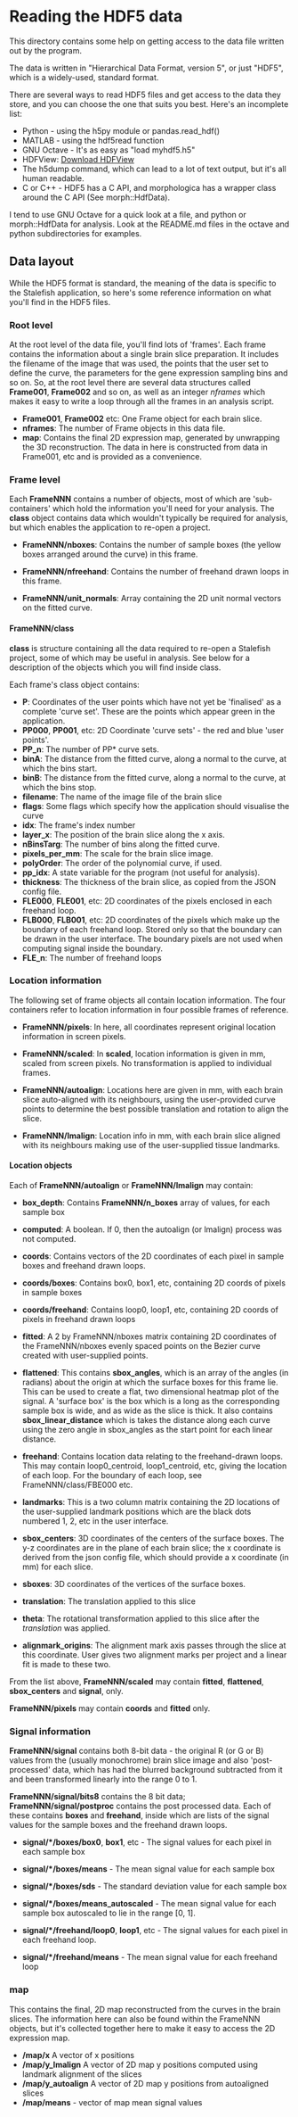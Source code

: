 # Reading the HDF5 data

This directory contains some help on getting access to the data file
written out by the program.

The data is written in "Hierarchical Data Format, version 5", or just
"HDF5", which is a widely-used, standard format.

There are several ways to read HDF5 files and get access to the data
they store, and you can choose the one that suits you best. Here's an
incomplete list:

* Python - using the h5py module or pandas.read_hdf()
* MATLAB - using the hdf5read function
* GNU Octave - It's as easy as "load myhdf5.h5"
* HDFView: [Download HDFView](https://portal.hdfgroup.org/display/support/Download+HDFView)
* The h5dump command, which can lead to a lot of text output, but it's
  all human readable.
* C or C++ - HDF5 has a C API, and morphologica has a wrapper class
  around the C API (See morph::HdfData).

I tend to use GNU Octave for a quick look at a file, and python or
morph::HdfData for analysis. Look at the README.md files in the octave
and python subdirectories for examples.

## Data layout

While the HDF5 format is standard, the meaning of the data is specific to
the Stalefish application, so here's some reference information on
what you'll find in the HDF5 files.

### Root level

At the root level of the data file, you'll find lots of 'frames'. Each
frame contains the information about a single brain slice preparation. It
includes the filename of the image that was used, the points that the
user set to define the curve, the parameters for the gene expression
sampling bins and so
on. So, at the root level there are several data structures called
**Frame001**, **Frame002** and so on, as well as an integer *nframes*
which makes it easy to write a loop through all the frames in an
analysis script.

 * **Frame001**, **Frame002** etc: One Frame object for each brain slice.
 * **nframes**: The number of Frame objects in this data file.
 * **map**: Contains the final 2D expression map, generated by
   unwrapping the 3D reconstruction. The data in here is constructed
   from data in Frame001, etc and is provided as a convenience.

### Frame level

Each **FrameNNN** contains a number of objects, most of which are
'sub-containers' which hold the information you'll need for your
analysis. The **class** object contains data which wouldn't typically be
required for analysis, but which enables the application to re-open a
project.

 * **FrameNNN/nboxes**: Contains the number of sample boxes (the yellow boxes
   arranged around the curve) in this frame.

 * **FrameNNN/nfreehand**: Contains the number of freehand drawn loops in this
   frame.

 * **FrameNNN/unit_normals**: Array containing the 2D unit normal vectors on the
   fitted curve.

#### FrameNNN/class

**class** is structure containing all the data required to re-open a
Stalefish project, some of which may be useful in analysis. See below
for a description of the objects which you will find inside class.

Each frame's class object contains:

 * **P**: Coordinates of the user points which have not yet be 'finalised'
  as a complete 'curve set'. These are the points which appear green
  in the application.
 * **PP000**, **PP001**, etc: 2D Coordinate 'curve sets' - the red and blue
  'user points'.
 * **PP_n**: The number of PP* curve sets.
 * **binA**: The distance from the fitted curve, along a normal to the curve, at which the bins start.
 * **binB**: The distance from the fitted curve, along a normal to the curve, at which the bins stop.
 * **filename**: The name of the image file of the brain slice
 * **flags**: Some flags which specify how the application should
  visualise the curve
 * **idx**: The frame's index number
 * **layer_x**: The position of the brain slice along the x axis.
 * **nBinsTarg**: The number of bins along the fitted curve.
 * **pixels_per_mm**: The scale for the brain slice image.
 * **polyOrder**: The order of the polynomial curve, if used.
 * **pp_idx**: A state variable for the program (not useful for analysis).
 * **thickness**: The thickness of the brain slice, as copied from the
  JSON config file.
 * **FLE000**, **FLE001**, etc: 2D coordinates of the pixels enclosed in each
  freehand loop.
 * **FLB000**, **FLB001**, etc: 2D coordinates of the pixels which make up the
  boundary of each freehand loop. Stored only so that the boundary can
  be drawn in the user interface. The boundary pixels are not used when
  computing signal inside the boundary.
 * **FLE_n**: The number of freehand loops

### Location information

The following set of frame objects all contain location
information. The four containers refer to location information in four
possible frames of reference.

 * **FrameNNN/pixels**: In here, all coordinates represent original
     location information in screen pixels.

 * **FrameNNN/scaled**: In **scaled**, location information is given in
     mm, scaled from screen pixels. No transformation is applied to
     individual frames.

 * **FrameNNN/autoalign**: Locations here are given in mm, with each
   brain slice auto-aligned with its neighbours, using the
   user-provided curve points to determine the best possible
   translation and rotation to align the slice.

 * **FrameNNN/lmalign**: Location info in mm, with each brain slice
   aligned with its neighbours making use of the user-supplied tissue
   landmarks.

#### Location objects

Each of **FrameNNN/autoalign** or **FrameNNN/lmalign** may contain:

 * **box_depth**: Contains **FrameNNN/n_boxes** array of values, for each
     sample box

 * **computed**: A boolean. If 0, then the autoalign (or lmalign) process
     was not computed.

 * **coords**: Contains vectors of the 2D coordinates of each pixel in
     sample boxes and freehand drawn loops.

  - **coords/boxes**: Contains box0, box1, etc, containing 2D coords of
     pixels in sample boxes

  - **coords/freehand**: Contains loop0, loop1, etc, containing 2D
     coords of pixels in freehand drawn loops

 * **fitted**: A 2 by FrameNNN/nboxes matrix containing 2D coordinates
     of the FrameNNN/nboxes evenly spaced points on the Bezier curve
     created with user-supplied points.

 * **flattened**: This contains **sbox_angles**, which is an array of the
     angles (in radians) about the origin at which the surface boxes
     for this frame lie. This can be used to create a flat, two
     dimensional heatmap plot of the signal. A 'surface box' is the
     box which is a long as the corresponding sample box is wide, and
     as wide as the slice is thick. It also contains
     **sbox_linear_distance** which is takes the distance along each
     curve using the zero angle in sbox_angles as the start point for
     each linear distance.

 * **freehand**: Contains location data relating to the freehand-drawn
     loops. This may contain loop0_centroid, loop1_centroid, etc,
     giving the location of each loop. For the boundary of each loop,
     see FrameNNN/class/FBE000 etc.

 * **landmarks**: This is a two column matrix containing the 2D locations
      of the user-supplied landmark positions which are the black dots
      numbered 1, 2, etc in the user interface.

 * **sbox_centers**: 3D coordinates of the centers of the surface
    boxes. The y-z coordinates are in the plane of each brain slice;
    the x coordinate is derived from the json config file, which
    should provide a x coordinate (in mm) for each slice.

 * **sboxes**: 3D coordinates of the vertices of the surface boxes.

 * **translation**: The translation applied to this slice

 * **theta**: The rotational transformation applied to this slice after
    the *translation* was applied.

 * **alignmark_origins**: The alignment mark axis passes through the slice
   at this coordinate. User gives two alignment marks per project and
   a linear fit is made to these two.

From the list above, **FrameNNN/scaled** may contain **fitted**,
 **flattened**, **sbox_centers** and **signal**, only.

**FrameNNN/pixels** may contain **coords** and **fitted** only.

### Signal information

**FrameNNN/signal** contains both 8-bit data - the original R (or G or
 B) values from the (usually monochrome) brain slice image and also
 'post-processed' data, which has had the blurred background subtracted
 from it and been transformed linearly into the range 0 to 1.

**FrameNNN/signal/bits8** contains the 8 bit data;
 **FrameNNN/signal/postproc** contains the post processed data. Each
 of these contains **boxes** and **freehand**, inside which are lists
 of the signal values for the sample boxes and the freehand drawn
 loops.

 * **signal/*/boxes/box0**, **box1**, etc - The signal values for each pixel
   in each sample box

 * **signal/*/boxes/means** - The mean signal value for each sample box

 * **signal/*/boxes/sds** - The standard deviation value for each sample box

 * **signal/*/boxes/means_autoscaled** - The mean signal value for each
   sample box autoscaled to lie in the range [0, 1].

 * **signal/*/freehand/loop0**, **loop1**, etc - The signal values for each pixel
   in each freehand loop.

 * **signal/*/freehand/means** - The mean signal value for each freehand loop

### map

This contains the final, 2D map reconstructed from the curves in the
brain slices. The information here can also be found within the
FrameNNN objects, but it's collected together here to make it easy to
access the 2D expression map.

* **/map/x** A vector of x positions
* **/map/y_lmalign** A vector of 2D map y positions computed using landmark alignment of the slices
* **/map/y_autoalign** A vector of 2D map y positions from autoaligned slices
* **/map/means** - vector of map mean signal values
